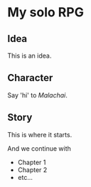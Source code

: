 # My solo RPG

## Idea

This is an idea.

## Character

Say 'hi' to *Malachai*.

## Story

This is where it starts.

And we continue with

- Chapter 1
- Chapter 2
- etc...

